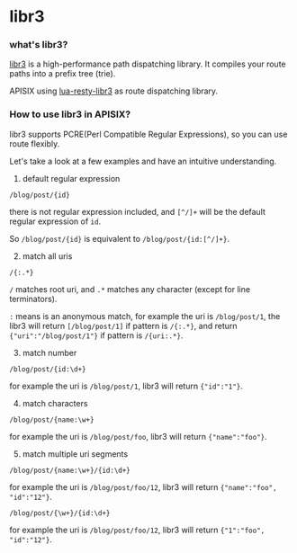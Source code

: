 # libr3

### what's libr3?
[libr3](https://github.com/c9s/r3) is a high-performance path dispatching library. It compiles your route paths into a prefix tree (trie).

APISIX using [lua-resty-libr3](https://github.com/iresty/lua-resty-libr3) as route dispatching library.

### How to use libr3 in APISIX?
libr3 supports PCRE(Perl Compatible Regular Expressions), so you can use route flexibly.

Let's take a look at a few examples and have an intuitive understanding.

1. default regular expression

`/blog/post/{id}`

there is not regular expression included, and `[^/]+` will be the default
regular expression of `id`.

So `/blog/post/{id}` is equivalent to `/blog/post/{id:[^/]+}`.

2. match all uris

`/{:.*}`

`/` matches root uri, and `.*` matches any character (except for line terminators).

`:` means is an anonymous match, for example the uri is `/blog/post/1`, the libr3 will return `[/blog/post/1]` if pattern is `/{:.*}`, and return `{"uri":"/blog/post/1"}` if pattern is `/{uri:.*}`.

3. match number

`/blog/post/{id:\d+}`

for example the uri is `/blog/post/1`, libr3 will return `{"id":"1"}`.

4. match characters

`/blog/post/{name:\w+}`

for example the uri is `/blog/post/foo`, libr3 will return `{"name":"foo"}`.

5. match multiple uri segments

`/blog/post/{name:\w+}/{id:\d+}`

for example the uri is `/blog/post/foo/12`, libr3 will return `{"name":"foo", "id":"12"}`.

`/blog/post/{\w+}/{id:\d+}`

for example the uri is `/blog/post/foo/12`, libr3 will return `{"1":"foo", "id":"12"}`.

